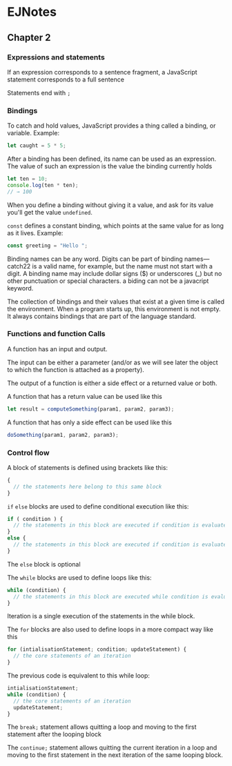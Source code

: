 # EJNotes

## Chapter 2

### Expressions and statements

If an expression corresponds to a sentence fragment, a JavaScript statement corresponds to a full sentence

Statements end with `;`

### Bindings

To catch and hold values, JavaScript provides a thing called a binding, or variable. Example:

```javascript
let caught = 5 * 5;
```

After a binding has been defined, its name can be used as an expression. 
The value of such an expression is the value the binding currently holds

```javascript
let ten = 10;
console.log(ten * ten);
// → 100
```

When you define a binding without giving it a value, and ask for its value you'll get the value `undefined`.

`const` defines a constant binding, which points at the same value for as long as it lives. Example:

```javascript
const greeting = "Hello ";
```

Binding names can be any word. Digits can be part of binding names—catch22 is a valid name, for example, 
but the name must not start with a digit. A binding name may include dollar signs ($) or underscores (_) but 
no other punctuation or special characters. a biding can not be a javacript keyword.

The collection of bindings and their values that exist at a given time is called the environment. When a program starts up, 
this environment is not empty. It always contains bindings that are part of the language standard.

### Functions and function Calls

A function has an input and output. 

The input can be either a parameter  (and/or as we will see later the object to which the function is attached as a property).

The output of a function is either a side effect or a returned value or both.

A function that has a return value can be used like this

```javascript
let result = computeSomething(param1, param2, param3);
```

A function that has only a side effect can be used like this

```javascript
doSomething(param1, param2, param3);
```

### Control flow

A block of statements is defined using brackets like this:

```javascript
{
  // the statements here belong to this same block
}
```

`if` `else` blocks are used to define conditional execution like this:

```javascript
if ( condition ) {
  // the statements in this block are executed if condition is evaluated as true
}
else {
  // the statements in this block are executed if condition is evaluated as false
}
```

The `else` block is optional

The `while` blocks are used to define loops like this:

```javascript
while (condition) {
  // the statements in this block are executed while condition is evaluated as true at the start of each iteration
}
```

Iteration is a single execution of the statements in the while block.

The `for` blocks are also used to define loops in a more compact way like this

```javascript
for (intialisationStatement; condition; updateStatement) {
  // the core statements of an iteration
}
```

The previous code is equivalent to this while loop:

```javascript
intialisationStatement;
while (condition) {
  // the core statements of an iteration
  updateStatement;
}
```

The `break;` statement allows quitting a loop and moving to the first statement after the looping block 

The `continue;` statement allows quitting the current iteration in a loop and moving to the first statement in the next iteration of the same looping block.



